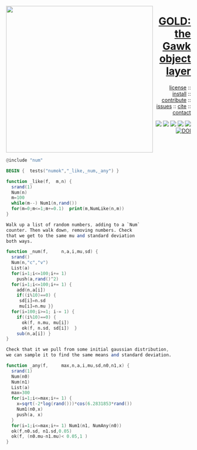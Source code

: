 <a name=top><img align=left width=400 src="https://github.com/timm/gold/blob/master/etc/img/coins.png">
<h1 align=right><a href="/README.md#top">GOLD: the Gawk object layer</a></h1> 
<p align=right> <a
href="https://github.com/timm/gold/blob/master/LICENSE.md#top">license</a> :: <a
href="https://github.com/timm/gold/blob/master/INSTALL.md#top">install</a> :: <a
href="https://github.com/timm/gold/blob/master/CODE_OF_CONDUCT.md#top">contribute</a> :: <a
href="https://github.com/timm/gold/issues">issues</a> :: <a
href="https://github.com/timm/gold/blob/master/CITATION.md#top">cite</a> :: <a
href="https://github.com/timm/gold/blob/master/CONTACT.md#top">contact</a> </p><p align=right> 
<img src="https://img.shields.io/badge/license-mit-red">   
<img src="https://img.shields.io/badge/language-gawk-orange">    
<img src="https://img.shields.io/badge/purpose-ai,se-blueviolet">
<img src="https://img.shields.io/badge/platform-mac,*nux-informational">
<a href="https://travis-ci.org/github/timm/gold"><img 
src="https://travis-ci.org/timm/gold.svg?branch=master"></a>
<a href="https://zenodo.org/badge/latestdoi/263210595"><img 
    src="https://zenodo.org/badge/263210595.svg" alt="DOI"></a></p><br clear=all>


```awk
@include "num"

BEGIN {  tests("numok","_like,_num,_any") }

function _like(f,  m,n) {
  srand(1)
  Num(n)
  m=100
  while(m--) Num1(n,rand())
  for(m=0;m<=1;m+=0.1)  print(m,NumLike(n,m))
}

Walk up a list of random numbers, adding to a `Num`
counter. Then walk down, removing numbers. Check
that we get to the same mu and standard deviation
both ways.

function _num(f,     n,a,i,mu,sd) {
  srand()
  Num(n,"c","v")
  List(a)
  for(i=1;i<=100;i+= 1) 
    push(a,rand()^2) 
  for(i=1;i<=100;i+= 1) { 
    add(n,a[i])
    if((i%10)==0) { 
     sd[i]=n.sd
     mu[i]=n.mu }}
  for(i=100;i>=1; i-= 1) {
    if((i%10)==0) {
      ok(f, n.mu, mu[i])
      ok(f, n.sd, sd[i])  }
    sub(n,a[i]) }
}

Check that it we pull from some initial gaussian distribution,
we can sample it to find the same means and standard deviation.

function _any(f,     max,n,a,i,mu,sd,n0,n1,x) {
  srand(1)
  Num(n0)
  Num(n1)
  List(a)
  max=300
  for(i=1;i<=max;i+= 1) {
    x=sqrt(-2*log(rand()))*cos(6.2831853*rand())
    Num1(n0,x)
    push(a, x) 
  }
  for(i=1;i<=max;i+= 1) Num1(n1, NumAny(n0))
  ok(f,n0.sd, n1.sd,0.05)
  ok(f, (n0.mu-n1.mu)< 0.05,1 )
}
```
